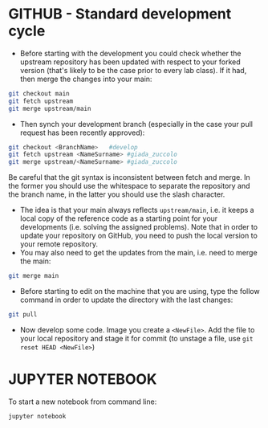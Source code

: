 # GITHUB - Standard development cycle

- Before starting with the development you could check whether the upstream repository has been updated with respect to your forked version (that's likely to be the case prior to every lab class). If it had, then merge the changes into your main:

```bash
git checkout main
git fetch upstream
git merge upstream/main
```

- Then synch your development branch (especially in the case your pull request has been recently approved):

```bash
git checkout <BranchName> 	#develop
git fetch upstream <NameSurname> #giada_zuccolo
git merge upstream/<NameSurname> #giada_zuccolo
```

Be careful that the git syntax is inconsistent between fetch and merge. In the former you should use the whitespace to separate the repository and the branch name, in the latter you should use the slash character.

- The idea is that your main always reflects `upstream/main`, i.e. it keeps a local copy of the reference code as a starting point for your developments (i.e. solving the assigned problems). Note that in order to update your repository on GitHub, you need to push the local version to your remote repository.
- You may also need to get the updates from the main, i.e. need to merge the main:

```bash
git merge main
```

- Before starting to edit on the machine that you are using, type the follow command in order to update the directory with the last changes:

```bash
git pull
```

- Now develop some code. Image you create a `<NewFile>`. Add the file to your local repository and stage it for commit (to unstage a file, use `git reset HEAD <NewFile>`)

# JUPYTER NOTEBOOK

To start a new notebook from command line:

```bash
jupyter notebook
```